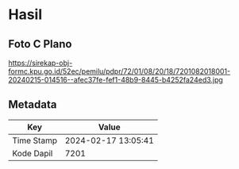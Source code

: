 # Hasil

## Foto C Plano

https://sirekap-obj-formc.kpu.go.id/52ec/pemilu/pdpr/72/01/08/20/18/7201082018001-20240215-014516--afec37fe-fef1-48b9-8445-b4252fa24ed3.jpg


## Metadata

| Key        | Value               |
| ---------- | ------------------- |
| Time Stamp | 2024-02-17 13:05:41 |
| Kode Dapil | 7201                |




